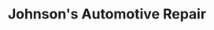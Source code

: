 ---
title: "Johnson's Automotive Repair"
url: /big-rapids/johnsons-automotive-repair/
shop: car repair
---